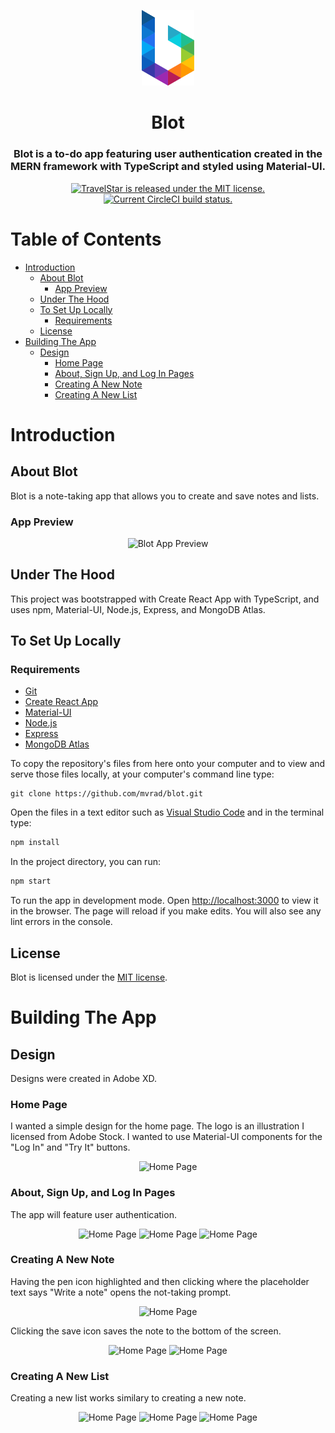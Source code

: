 <p align="center">
  <a href="https://blotapp.herokuapp.com">
    <img alt="Gatsby" src="public/images/blot.svg" width="84" />
  </a>
</p>
<div align="center">
  <h1>Blot</h1>
  <h3>Blot is a to-do app featuring user authentication created in the MERN framework with TypeScript and styled using Material-UI.</h3>
</div>
<p align="center">
  <a href="https://github.com/mvrad/blot/blob/master/LICENSE">
    <img src="https://img.shields.io/badge/license-MIT-blue.svg" alt="TravelStar is released under the MIT license.">
  </a>
  <a href="https://circleci.com/gh/mvrad/blot">
    <img src="https://circleci.com/gh/mvrad/blot.svg?style=shield" alt="Current CircleCI build status.">
  </a>
</p>

# Table of Contents

- [Introduction](#introduction)
  - [About Blot](#about-blot)
    - [App Preview](#app-preview)
  - [Under The Hood](#under-the-hood)
  - [To Set Up Locally](#to-set-up-locally)
    - [Requirements](#requirements)
  - [License](#license)
- [Building The App](#building-the-app)
  - [Design](#design)
    - [Home Page](#home-page)
    - [About, Sign Up, and Log In Pages](#about-sign-up-and-log-in-pages)
    - [Creating A New Note](#creating-a-new-note)
    - [Creating A New List](#creating-a-new-list)

# Introduction

## About Blot

Blot is a note-taking app that allows you to create and save notes and lists.

### App Preview

<div align="center">
  <img alt="Blot App Preview" src="public/images/Web 1920 – 1.jpg" width="auto" height="auto">
</div>

## Under The Hood

This project was bootstrapped with Create React App with TypeScript, and uses npm, Material-UI, Node.js, Express, and MongoDB Atlas.

## To Set Up Locally

### Requirements

* [Git](http://git-scm.com/)
* [Create React App](https://create-react-app.dev/)
* [Material-UI](https://material-ui.com/)
* [Node.js](https://nodejs.org/en/)
* [Express](https://expressjs.com/)
* [MongoDB Atlas](https://www.mongodb.com/cloud/atlas)

To copy the repository's files from here onto your computer and to view and serve those files locally, at your computer's command line type:
```
git clone https://github.com/mvrad/blot.git
```
Open the files in a text editor such as [Visual Studio Code](https://code.visualstudio.com/) and in the terminal type:
```bash
npm install
```
In the project directory, you can run:
``` bash
npm start
```
To run the app in development mode. Open [http://localhost:3000](http://localhost:3000) to view it in the browser. The page will reload if you make edits. You will also see any lint errors in the console.

## License

Blot is licensed under the [MIT license](https://github.com/mvrad/blot/blob/master/LICENSE).

# Building The App

## Design

Designs were created in Adobe XD.

### Home Page

I wanted a simple design for the home page. The logo is an illustration I licensed from Adobe Stock. I wanted to use Material-UI components for the "Log In" and "Try It" buttons.

<p align="center">
  <img  alt="Home Page" src="public/images/Web 1920 – 1.jpg"  width="auto" height="auto" />
</p>

### About, Sign Up, and Log In Pages

The app will feature user authentication.

<p align="center">
  <img  alt="Home Page" src="public/images/Web 1920 – 2.jpg" width="auto" height="auto" />
  <img  alt="Home Page" src="public/images/Web 1920 – 3.jpg" width="auto" height="auto" />
  <img  alt="Home Page" src="public/images/Web 1920 – 4.jpg" width="auto" height="auto" />
</p>

### Creating A New Note
Having the pen icon highlighted and then clicking where the placeholder text says "Write a note" opens the not-taking prompt.

<p align="center">
  <img  alt="Home Page" src="public/images/Web 1920 – 6.jpg" width="auto" height="auto" />
<p>
Clicking the save icon saves the note to the bottom of the screen.
<p align="center">
  <img  alt="Home Page" src="public/images/Web 1920 – 10.jpg" width="auto" height="auto" />
  <img  alt="Home Page" src="public/images/Web 1920 – 12.jpg" width="auto" height="auto" />
</p>

### Creating A New List
Creating a new list works similary to creating a new note.
<p align="center">
  <img  alt="Home Page" src="public/images/Web 1920 – 7.jpg" width="auto" height="auto" />
  <img  alt="Home Page" src="public/images/Web 1920 – 16.jpg" width="auto" height="auto" />
  <img  alt="Home Page" src="public/images/Web 1920 – 9.jpg" width="auto" height="auto" />
</p>